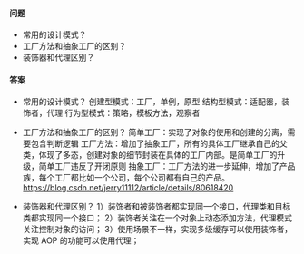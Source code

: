 #### 问题
+ 常用的设计模式？
+ 工厂方法和抽象工厂的区别？
+ 装饰器和代理区别？



#### 答案

+ 常用的设计模式？
创建型模式：工厂，单例，原型
结构型模式：适配器，装饰者，代理
行为型模式：策略，模板方法，观察者


+ 工厂方法和抽象工厂的区别？
简单工厂：实现了对象的使用和创建的分离，需要包含判断逻辑
工厂方法：增加了抽象工厂，所有的具体工厂继承自己的父类，体现了多态，创建对象的细节封装在具体的工厂内部。是简单工厂的升级，简单工厂违反了开闭原则
抽象工厂：工厂方法的进一步延伸，增加了产品族，每个工厂都比如一个公司，每个公司都有自己的产品。
https://blog.csdn.net/jerry11112/article/details/80618420


+ 装饰器和代理区别？
1）装饰者和被装饰者都实现同一个接口，代理类和目标类都实现同一个接口；
2）装饰者关注在一个对象上动态添加方法，代理模式关注控制对象的访问；
3）使用场景不一样，实现多级缓存可以使用装饰者，实现 AOP 的功能可以使用代理；
